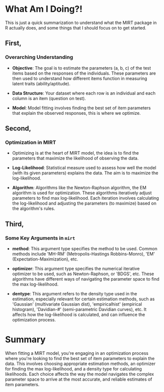 # What Am I Doing?! 

This is just a quick summarization to understand what the MIRT package in R actually does, and some things that I should focus on to get started. 

## First, 
### Overarching Understanding

- **Objective**: The goal is to estimate the parameters (a, b, c) of the test items based on the responses of the individuals. These parameters are then used to understand how different items function in measuring latent traits (ability/aptitude).

- **Data Structure**: Your dataset where each row is an individual and each column is an item (question on test).

- **Model**: Model fitting involves finding the best set of item parameters that explain the observed responses, this is where we optimize. 

## Second,
### Optimization in MIRT

- Optimizing is at the heart of MIRT model, the idea is to find the parameters that maximize the likelihood of observing the data.

- **Log-Likelihood**: Statistical measure used to assess how well the model (with its given parameters) explains the data. The aim is to maximize the log-likelihood.

- **Algorithm**: Algorithms like the Newton-Raphson algorithm, the EM algorithm is used for optimization. These algorithms iteratively adjust parameters to find max log-likelihood. Each iteration involves calculating the log-likelihood and adjusting the parameters (to maximize) based on the algorithm's rules. 

## Third,
### Some Key Arguments in `mirt` 

- **method**: This argument type specifies the method to be used. Common methods include 'MH-RM' (Metropolis-Hastings Robbins-Monro), 'EM' (Expectation-Maximization), etc.

- **optimizer**: This argument type specifies the numerical iterative optimizer to be used, such as Newton-Raphson, or 'BDGS', etc. These algorithms have different ways of navigating the parameter space to find the max log-likelihood.

- **dentype**: This argument refers to the density type used in the estimation, especially relevant for certain estimation methods, such as 'Gaussian' (multivariate Gaussian dist), 'empiricalhist' (empirical histogram), 'Davidian-#' (semi-parametric Davidian curves), etc. It affects how the log-likelihood is calculated, and can influence the optimization process.

# Summary
When fitting a MIRT model, you're engaging in an optimization process where you're looking to find the best set of item parameters to explain the data. This involves choosing appropriate estimation methods, an optimizer for finding the max log-likelihood, and a density type for calculating likelihoods. Each choice affects the way the model navigates the complex parameter space to arrive at the most accurate, and reliable estimates of item parameters.
